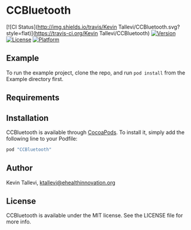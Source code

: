 # CCBluetooth

[![CI Status](http://img.shields.io/travis/Kevin Tallevi/CCBluetooth.svg?style=flat)](https://travis-ci.org/Kevin Tallevi/CCBluetooth)
[![Version](https://img.shields.io/cocoapods/v/CCBluetooth.svg?style=flat)](http://cocoapods.org/pods/CCBluetooth)
[![License](https://img.shields.io/cocoapods/l/CCBluetooth.svg?style=flat)](http://cocoapods.org/pods/CCBluetooth)
[![Platform](https://img.shields.io/cocoapods/p/CCBluetooth.svg?style=flat)](http://cocoapods.org/pods/CCBluetooth)

## Example

To run the example project, clone the repo, and run `pod install` from the Example directory first.

## Requirements

## Installation

CCBluetooth is available through [CocoaPods](http://cocoapods.org). To install
it, simply add the following line to your Podfile:

```ruby
pod "CCBluetooth"
```

## Author

Kevin Tallevi, ktallevi@ehealthinnovation.org

## License

CCBluetooth is available under the MIT license. See the LICENSE file for more info.
